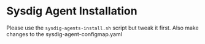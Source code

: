 # Sysdig Agent Installation
Please use the `sysdig-agents-install.sh` script but tweak it first. Also make changes to the sysdig-agent-configmap.yaml
